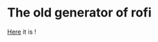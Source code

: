 # The old generator of rofi

[Here](https://comfoxx.github.io/rofi-old-generator/p11-Generator.html) it is !
